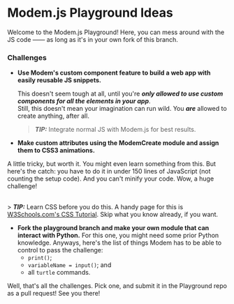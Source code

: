 # Modem.js Playground Ideas
Welcome to the Modem.js Playground! Here, you can mess around with the JS code —— as long as it's in your own fork of this branch.

### Challenges
 - **Use Modem's custom component feature to build a web app with easily reusable JS snippets.**
	
	This doesn't seem tough at all, until you're ***only allowed to use custom components for all the elements in your app***.  
	Still, this doesn't mean your imagination can run wild. You ***are*** allowed to create anything,
	after all.

	> ***TIP:*** Integrate normal JS with Modem.js for best results.
- **Make custom attributes using the ModemCreate module and assign them to CSS3 animations.**

A little tricky, but worth it. You might even learn something from this. But here's the catch: you have to do it in under 150 lines of JavaScript (not counting the setup code). And you can't minify your code.
Wow, a huge challenge!
<!-- The backslash is a fix for a weird block-code insertion in the below paragraph. -->
\
	> ***TIP:*** Learn CSS before you do this. A handy page for this is [W3Schools.com's CSS Tutorial](https://w3schools.com/css/css_intro.asp). Skip what you know already, if you want.
- **Fork the playground branch and make your own module that can interact with Python.**
	For this one, you might need some prior Python knowledge. Anyways, here's the list of things Modem has
	to be able to control to pass the challenge:
	- `print()`;
	- `variableName = input()`; and
	- all `turtle` commands.


Well, that's all the challenges. Pick one, and submit it in the Playground repo as a pull request! See you there!